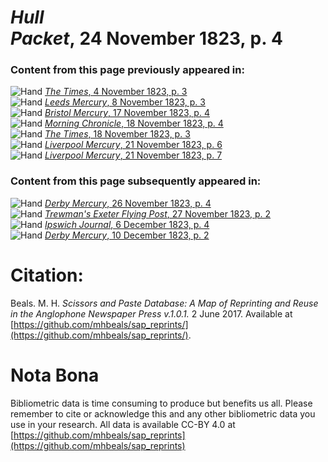 # *Hull Packet*, 24 November 1823, p. 4  
  
### Content from this page previously appeared in:  
![Hand](http://scissorsandpaste.net/wp-content/uploads/2017/06/smallhandpointer.png) [*The Times*, 4 November 1823, p. 3](https://mhbeals.github.io/sap_html/The-Times/The-Times-4-November-1823-p-3)  
![Hand](http://scissorsandpaste.net/wp-content/uploads/2017/06/smallhandpointer.png) [*Leeds Mercury*, 8 November 1823, p. 3](https://mhbeals.github.io/sap_html/Leeds-Mercury/Leeds-Mercury-8-November-1823-p-3)  
![Hand](http://scissorsandpaste.net/wp-content/uploads/2017/06/smallhandpointer.png) [*Bristol Mercury*, 17 November 1823, p. 4](https://mhbeals.github.io/sap_html/Bristol-Mercury/Bristol-Mercury-17-November-1823-p-4)  
![Hand](http://scissorsandpaste.net/wp-content/uploads/2017/06/smallhandpointer.png) [*Morning Chronicle*, 18 November 1823, p. 4](https://mhbeals.github.io/sap_html/Morning-Chronicle/Morning-Chronicle-18-November-1823-p-4)  
![Hand](http://scissorsandpaste.net/wp-content/uploads/2017/06/smallhandpointer.png) [*The Times*, 18 November 1823, p. 3](https://mhbeals.github.io/sap_html/The-Times/The-Times-18-November-1823-p-3)  
![Hand](http://scissorsandpaste.net/wp-content/uploads/2017/06/smallhandpointer.png) [*Liverpool Mercury*, 21 November 1823, p. 6](https://mhbeals.github.io/sap_html/Liverpool-Mercury/Liverpool-Mercury-21-November-1823-p-6)  
![Hand](http://scissorsandpaste.net/wp-content/uploads/2017/06/smallhandpointer.png) [*Liverpool Mercury*, 21 November 1823, p. 7](https://mhbeals.github.io/sap_html/Liverpool-Mercury/Liverpool-Mercury-21-November-1823-p-7)  
  
### Content from this page subsequently appeared in:  
![Hand](http://scissorsandpaste.net/wp-content/uploads/2017/06/smallhandpointer.png) [*Derby Mercury*, 26 November 1823, p. 4](https://mhbeals.github.io/sap_html/Derby-Mercury/Derby-Mercury-26-November-1823-p-4)  
![Hand](http://scissorsandpaste.net/wp-content/uploads/2017/06/smallhandpointer.png) [*Trewman's Exeter Flying Post*, 27 November 1823, p. 2](https://mhbeals.github.io/sap_html/Trewman's-Exeter-Flying-Post/Trewman's-Exeter-Flying-Post-27-November-1823-p-2)  
![Hand](http://scissorsandpaste.net/wp-content/uploads/2017/06/smallhandpointer.png) [*Ipswich Journal*, 6 December 1823, p. 4](https://mhbeals.github.io/sap_html/Ipswich-Journal/Ipswich-Journal-6-December-1823-p-4)  
![Hand](http://scissorsandpaste.net/wp-content/uploads/2017/06/smallhandpointer.png) [*Derby Mercury*, 10 December 1823, p. 2](https://mhbeals.github.io/sap_html/Derby-Mercury/Derby-Mercury-10-December-1823-p-2)  


# Citation: 

Beals. M. H. *Scissors and Paste Database: A Map of Reprinting and Reuse in the Anglophone Newspaper Press v.1.0.1.* 2 June 2017. Available at [https://github.com/mhbeals/sap_reprints/](https://github.com/mhbeals/sap_reprints/). 

# Nota Bona

Bibliometric data is time consuming to produce but benefits us all. Please remember to cite or acknowledge this and any other bibliometric data you use in your research. All data is available CC-BY 4.0 at [https://github.com/mhbeals/sap_reprints](https://github.com/mhbeals/sap_reprints)